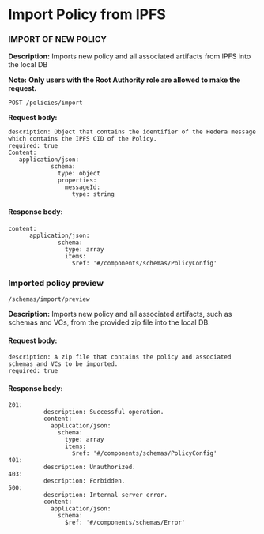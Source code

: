 # Import Policy from IPFS

### IMPORT OF NEW POLICY&#x20;

**Description:** Imports new policy and all associated artifacts from IPFS into the local DB

**Note:** **Only users with the Root Authority role are allowed to make the request.**

`POST /policies/import`

**Request body:**

```
description: Object that contains the identifier of the Hedera message which contains the IPFS CID of the Policy.
required: true
Content:
   application/json:
            schema:
              type: object
              properties:
                messageId:
                  type: string
```

#### **Response body:**

```
content:
      application/json:
              schema:
                type: array
                items:
                  $ref: '#/components/schemas/PolicyConfig'
```

### Imported policy preview

`/schemas/import/preview`

**Description:** Imports new policy and all associated artifacts, such as schemas and VCs, from the provided zip file into the local DB.

#### **Request body:**

```
description: A zip file that contains the policy and associated schemas and VCs to be imported.
required: true
```

#### **Response body:**

```
201:
          description: Successful operation.
          content:
            application/json:
              schema:
                type: array
                items:
                  $ref: '#/components/schemas/PolicyConfig'
401:
          description: Unauthorized.
403:
          description: Forbidden.
500:
          description: Internal server error.
          content:
            application/json:
              schema:
                $ref: '#/components/schemas/Error'

```
